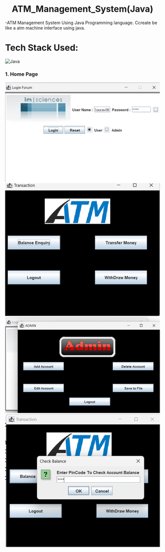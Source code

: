 <h1 align="center">
            ATM_Management_System(Java)
</h1>

 -ATM Management System Using Java Programming language. Ccreate be like a atm machine interface using java.<br>


# Tech Stack Used:

<div align="left">
<img alt="Java" src="https://img.shields.io/badge/Java-%23E34F26.svg?style=for-the-badge&logo=java&logoColor=white"/>
</div>

### 1. Home Page
![image](https://github.com/sauravkumarverma25/ATM_management_System-Java-/blob/main/atm_login.png)
![image](https://github.com/sauravkumarverma25/ATM_management_System-Java-/blob/main/atm_home_page.png)
![image](https://github.com/sauravkumarverma25/ATM_management_System-Java-/blob/main/atm_admin.png)
![image](https://github.com/sauravkumarverma25/ATM_management_System-Java-/blob/main/user_asscess.png)

